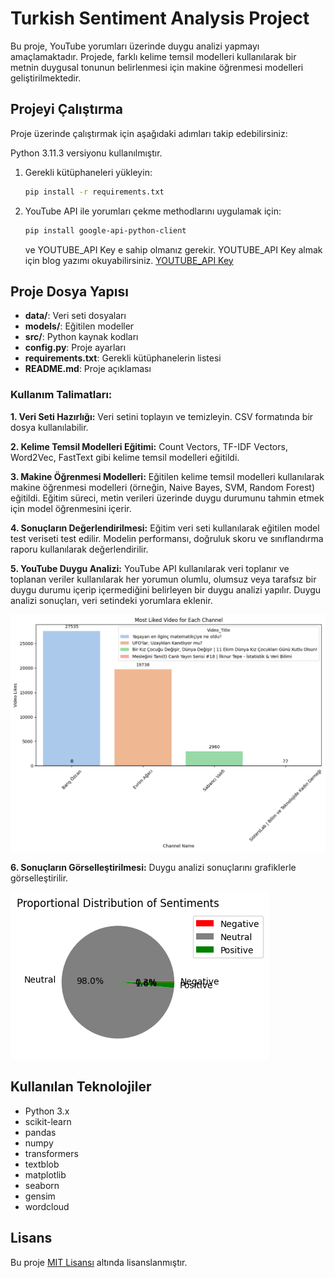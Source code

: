 # Turkish Sentiment Analysis Project

Bu proje, YouTube yorumları üzerinde duygu analizi yapmayı amaçlamaktadır. Projede, farklı kelime temsil modelleri kullanılarak bir metnin duygusal tonunun belirlenmesi için makine öğrenmesi modelleri geliştirilmektedir.

## Projeyi Çalıştırma

Proje üzerinde çalıştırmak için aşağıdaki adımları takip edebilirsiniz:

Python 3.11.3 versiyonu kullanılmıştır.

1. Gerekli kütüphaneleri yükleyin:

    ```bash
    pip install -r requirements.txt
    ```

2. YouTube API ile yorumları çekme methodlarını uygulamak için:

    ```bash
    pip install google-api-python-client
    ```

    ve YOUTUBE_API Key e sahip olmanız gerekir. YOUTUBE_API Key almak için blog yazımı okuyabilirsiniz.
    [YOUTUBE_API Key](https://medium.com/@seherkumsar/veri-biliminde-api-kullan%C4%B1m%C4%B1-7b21aa28f3d9)

## Proje Dosya Yapısı

- **data/**: Veri seti dosyaları
- **models/**: Eğitilen modeller
- **src/**: Python kaynak kodları
- **config.py**: Proje ayarları
- **requirements.txt**: Gerekli kütüphanelerin listesi
- **README.md**: Proje açıklaması

### Kullanım Talimatları:

**1. Veri Seti Hazırlığı:**
Veri setini toplayın ve temizleyin. CSV formatında bir dosya kullanılabilir.

**2. Kelime Temsil Modelleri Eğitimi:**
Count Vectors, TF-IDF Vectors, Word2Vec, FastText gibi kelime temsil modelleri eğitildi.

**3. Makine Öğrenmesi Modelleri:**
Eğitilen kelime temsil modelleri kullanılarak makine öğrenmesi modelleri (örneğin, Naive Bayes, SVM, Random Forest) eğitildi. Eğitim süreci, metin verileri üzerinde duygu durumunu tahmin etmek için model öğrenmesini içerir.

**4. Sonuçların Değerlendirilmesi:**
Eğitim veri seti kullanılarak eğitilen model test veriseti test edilir. Modelin performansı, doğruluk skoru ve sınıflandırma raporu kullanılarak değerlendirilir.

**5. YouTube Duygu Analizi:**
YouTube API kullanılarak veri toplanır ve toplanan veriler kullanılarak her yorumun olumlu, olumsuz veya tarafsız bir duygu durumu içerip içermediğini belirleyen bir duygu analizi yapılır. Duygu analizi sonuçları, veri setindeki yorumlara eklenir.

![Alt text](image.png)

**6. Sonuçların Görselleştirilmesi:**
Duygu analizi sonuçlarını grafiklerle görselleştirilir.

![Alt text](image-1.png)

## Kullanılan Teknolojiler

- Python 3.x
- scikit-learn
- pandas
- numpy
- transformers
- textblob
- matplotlib
- seaborn
- gensim
- wordcloud

## Lisans

Bu proje [MIT Lisansı](LICENSE) altında lisanslanmıştır.
